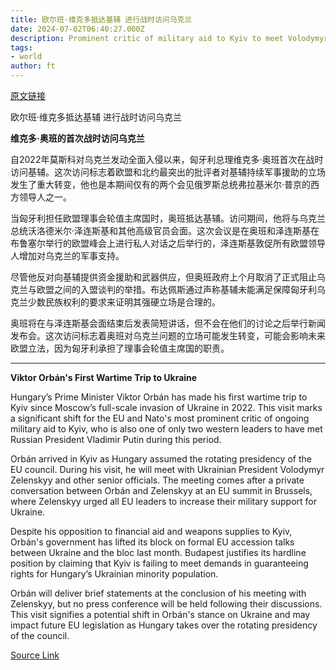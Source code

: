 ```yaml
---
title: 欧尔班·维克多抵达基辅 进行战时访问乌克兰
date: 2024-07-02T06:40:27.000Z
description: Prominent critic of military aid to Kyiv to meet Volodymyr Zelenskyy as Hungary takes over rotating EU presidency
tags: 
- world
author: ft
---
```


[原文链接](https://ft.com/content/d89e9103-d4bc-4ab4-b1f0-0e8777f0aebc)

欧尔班·维克多抵达基辅 进行战时访问乌克兰

**维克多·奥班的首次战时访问乌克兰**

自2022年莫斯科对乌克兰发动全面入侵以来，匈牙利总理维克多·奥班首次在战时访问基辅。这次访问标志着欧盟和北约最突出的批评者对基辅持续军事援助的立场发生了重大转变，他也是本期间仅有的两个会见俄罗斯总统弗拉基米尔·普京的西方领导人之一。

当匈牙利担任欧盟理事会轮值主席国时，奥班抵达基辅。访问期间，他将与乌克兰总统沃洛德米尔·泽连斯基和其他高级官员会面。这次会议是在奥班和泽连斯基在布鲁塞尔举行的欧盟峰会上进行私人对话之后举行的，泽连斯基敦促所有欧盟领导人增加对乌克兰的军事支持。

尽管他反对向基辅提供资金援助和武器供应，但奥班政府上个月取消了正式阻止乌克兰与欧盟之间的入盟谈判的举措。布达佩斯通过声称基辅未能满足保障匈牙利乌克兰少数民族权利的要求来证明其强硬立场是合理的。

奥班将在与泽连斯基会面结束后发表简短讲话，但不会在他们的讨论之后举行新闻发布会。这次访问标志着奥班对乌克兰问题的立场可能发生转变，可能会影响未来欧盟立法，因为匈牙利承担了理事会轮值主席国的职责。

---

 **Viktor Orbán's First Wartime Trip to Ukraine**

Hungary’s Prime Minister Viktor Orbán has made his first wartime trip to Kyiv since Moscow’s full-scale invasion of Ukraine in 2022. This visit marks a significant shift for the EU and Nato's most prominent critic of ongoing military aid to Kyiv, who is also one of only two western leaders to have met Russian President Vladimir Putin during this period.

Orbán arrived in Kyiv as Hungary assumed the rotating presidency of the EU council. During his visit, he will meet with Ukrainian President Volodymyr Zelenskyy and other senior officials. The meeting comes after a private conversation between Orbán and Zelenskyy at an EU summit in Brussels, where Zelenskyy urged all EU leaders to increase their military support for Ukraine.

Despite his opposition to financial aid and weapons supplies to Kyiv, Orbán's government has lifted its block on formal EU accession talks between Ukraine and the bloc last month. Budapest justifies its hardline position by claiming that Kyiv is failing to meet demands in guaranteeing rights for Hungary’s Ukrainian minority population.

Orbán will deliver brief statements at the conclusion of his meeting with Zelenskyy, but no press conference will be held following their discussions. This visit signifies a potential shift in Orbán's stance on Ukraine and may impact future EU legislation as Hungary takes over the rotating presidency of the council.

[Source Link](https://ft.com/content/d89e9103-d4bc-4ab4-b1f0-0e8777f0aebc)

